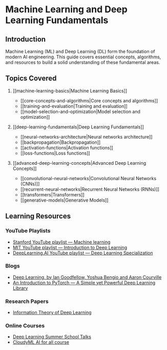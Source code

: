 # Machine Learning and Deep Learning Fundamentals

## Introduction
Machine Learning (ML) and Deep Learning (DL) form the foundation of modern AI engineering. This guide covers essential concepts, algorithms, and resources to build a solid understanding of these fundamental areas.

## Topics Covered
1. [[machine-learning-basics|Machine Learning Basics]]
   - [[core-concepts-and-algorithms|Core concepts and algorithms]]
   - [[training-and-evaluation|Training and evaluation]]
   - [[model-selection-and-optimization|Model selection and optimization]]

2. [[deep-learning-fundamentals|Deep Learning Fundamentals]]
   - [[neural-networks-architecture|Neural networks architecture]]
   - [[backpropagation|Backpropagation]]
   - [[activation-functions|Activation functions]]
   - [[loss-functions|Loss functions]]

3. [[advanced-deep-learning-concepts|Advanced Deep Learning Concepts]]
   - [[convolutional-neural-networks|Convolutional Neural Networks (CNNs)]]
   - [[recurrent-neural-networks|Recurrent Neural Networks (RNNs)]]
   - [[transformers|Transformers]]
   - [[generative-models|Generative Models]]

## Learning Resources

### YouTube Playlists
- [Stanford YouTube playlist — Machine learning](https://www.youtube.com/playlist?list=PLoROMvodv4rMiGQp3WXShtMGgzqpfVfbU)
- [MIT YouTube playlist — Introduction to Deep Learning](https://www.youtube.com/playlist?list=PLtBw6njQRU-rwp5__7C0oIVt26ZgjG9NI)
- [DeepLearning.AI YouTube playlist — Deep Learning Specialization](https://www.youtube.com/playlist?list=PLkDaE6sCZn6Ec-XTbcX1uRg2_u4xOEky0)

### Blogs
- [Deep Learning, by Ian Goodfellow, Yoshua Bengio and Aaron Courville](https://www.deeplearningbook.org/)
- [An Introduction to PyTorch — A Simple yet Powerful Deep Learning Library](https://pytorch.org/tutorials/beginner/deep_learning_60min_blitz.html)

### Research Papers
- [Information Theory of Deep Learning](https://arxiv.org/abs/1703.00810)

### Online Courses
- [Deep Learning Summer School Talks](https://www.youtube.com/playlist?list=PLqYmG7hTraZCDxZ44o4p3N5yZ4JPgR8Hw)
- [CloudyML AI for all course](https://www.cloudyml.com/) 